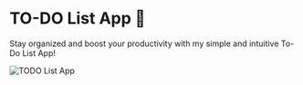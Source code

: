# TO-DO List App 📃
Stay organized and boost your productivity with my simple and intuitive To-Do List App!

![TODO List App](https://github.com/user-attachments/assets/6efac75f-7308-44d1-9719-7e260362ca6f)

